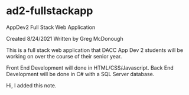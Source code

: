 # ad2-fullstackapp
AppDev2 Full Stack Web Application

Created 8/24/2021
Written by Greg McDonough


This is a full stack web application that DACC App Dev 2 students will be working on over the course of their senior year.

Front End Development will done in HTML/CSS/Javascript. 
Back End Development will be done in C# with a SQL Server database.

Hi, I added this note. 
